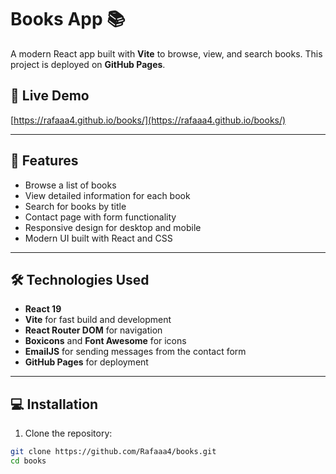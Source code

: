 # Books App 📚

A modern React app built with **Vite** to browse, view, and search books. This project is deployed on **GitHub Pages**.

## 🔗 Live Demo

[https://rafaaa4.github.io/books/](https://rafaaa4.github.io/books/)

---

## 🚀 Features

- Browse a list of books
- View detailed information for each book
- Search for books by title
- Contact page with form functionality
- Responsive design for desktop and mobile
- Modern UI built with React and CSS

---

## 🛠️ Technologies Used

- **React 19**
- **Vite** for fast build and development
- **React Router DOM** for navigation
- **Boxicons** and **Font Awesome** for icons
- **EmailJS** for sending messages from the contact form
- **GitHub Pages** for deployment

---

## 💻 Installation

1. Clone the repository:

```bash
git clone https://github.com/Rafaaa4/books.git
cd books
